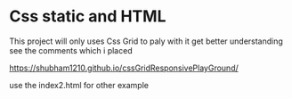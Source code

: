# Css static and HTML

This project will only uses Css Grid to paly with it get better understanding see the comments which i placed

https://shubham1210.github.io/cssGridResponsivePlayGround/

use the index2.html for other example
